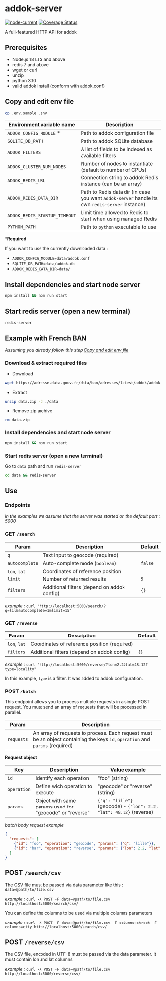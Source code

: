 # addok-server

[![node-current](https://img.shields.io/badge/node-%3E%3D%2018.12-brightgreen)](https://img.shields.io/badge/node-%3E%3D%2018.12-brightgreen) [![Coverage Status](https://coveralls.io/repos/github/livingdata-co/addok-server/badge.svg)](https://coveralls.io/github/livingdata-co/addok-server)

A full-featured HTTP API for addok

## Prerequisites

- Node.js 18 LTS and above
- redis 7 and above
- wget or curl
- unzip
- python 3.10
- valid addok install (conform with addok.conf)

## Copy and edit env file

```bash
cp .env.sample .env
```

| Environment variable name | Description |
| --- | --- |
| `ADDOK_CONFIG_MODULE` * | Path to addok configuration file |
| `SQLITE_DB_PATH` | Path to addok SQLite database |
| `ADDOK_FILTERS` | A list of fields to be indexed as available filters |
| `ADDOK_CLUSTER_NUM_NODES` | Number of nodes to instantiate (default to number of CPUs) |
| `ADDOK_REDIS_URL` | Connection string to addok Redis instance (can be an array) |
| `ADDOK_REDIS_DATA_DIR` | Path to Redis data dir (in case you want `addok-server` handle its own `redis-server` instance) |
| `ADDOK_REDIS_STARTUP_TIMEOUT` | Limit time allowed to Redis to start when using managed Redis |
| `PYTHON_PATH` | Path to `python` executable to use |

***Required**

If you want to use the currently downloaded data :

- `ADDOK_CONFIG_MODULE=data/addok.conf`
- `SQLITE_DB_PATH=data/addok.db`
- `ADDOK_REDIS_DATA_DIR=data/`

## Install dependencies and start node server

```bash
npm install && npm run start
```

## Start redis server (open a new terminal)

```bash
redis-server
```

## Example with French BAN

*Assuming you already follow this step [Copy and edit env file](#copy-and-edit-env-file)*

### Download & extract required files

- Download

```bash
wget https://adresse.data.gouv.fr/data/ban/adresses/latest/addok/addok-france-bundle.zip -O data.zip
```

- Extract

```bash
unzip data.zip -d ./data
```

- Remove zip archive

```bash
rm data.zip
```

### Install dependencies and start node server

```bash
npm install && npm run start
```

### Start redis server (open a new terminal)

Go to `data` path and run `redis-server`

```bash
cd data && redis-server
```

## Use

### Endpoints

*in the examples we assume that the server was started on the default port : 5000*

### **GET** `/search`

| Param | Description | Default |
| --- | --- | --- |
| `q` | Text input to geocode (required) | |
| `autocomplete` | Auto-complete mode (`boolean`) | `false` |
| `lon`, `lat` | Coordinates of reference position | |
| `limit` | Number of returned results | `5` |
| `filters` | Additional filters (depend on addok config) | `{}` |

*example :*
`curl "http://localhost:5000/search/?q=lil&autocomplete=1&limit=15"`

### **GET** `/reverse`

| Param | Description | Default |
| --- | --- | --- |
| `lon`, `lat` | Coordinates of reference position (required) | |
| `filters` | Additional filters (depend on addok config) | `{}` |

*example :*
`curl "http://localhost:5000/reverse/?lon=2.2&lat=48.12?type=locality"`

In this example, `type` is a filter. It was added to addok configuration.

### **POST** `/batch`

This endpoint allows you to process multiple requests in a single POST request.
You must send an array of requests that will be processed in parallel.

| Param | Description |
| --- | --- |
| `requests` | An array of requests to process. Each request must be an object containing the keys `id`, `operation` and `params` (required) |

**Request object**

| Key | Description | Value example |
| --- | --- | --- |
|`id` | Identify each operation | "foo" (string) |
|`operation` | Define wich operation to execute | "geocode" or "reverse" (string)  |
| `params` | Object with same params used for "geocode" or "reverse" | `{"q": "lille"}` (geocode) - `{"lon": 2.2, "lat": 48.12}` (reverse)

*batch body request example*
```json
{
  "requests": [
    {"id": "foo", "operation": "geocode", "params": {"q": "lille"}},
    {"id": "bar", "operation": "reverse", "params": {"lon": 2.2, "lat": 48.12}}
  ]
}
```

## **POST** `/search/csv`

The CSV file must be passed via data parameter like this : `data=@path/to/file.csv`

*example :*
`curl -X POST -F data=@path/to/file.csv http://localhost:5000/search/csv/`

You can define the columns to be used via multiple columns parameters

*example :*
`curl -X POST -F data=@path/to/file.csv -F columns=street -F columns=city http://localhost:5000/search/csv/`

## **POST** `/reverse/csv`

The CSV file, encoded in UTF-8 must be passed via the data parameter. It must contain lon and lat
columns

*example :*
`curl -X POST -F data=@path/to/file.csv http://localhost:5000/reverse/csv/`
